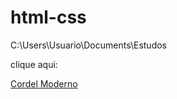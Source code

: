 
# html-css
 C:\Users\Usuario\Documents\Estudos

 <p>clique aqui:</p> <a href="https://devlleo.github.io/html-css/desafio-cordel/desafio.html" target="_blank">Cordel Moderno</a>